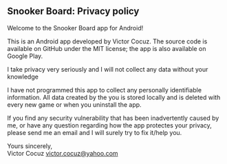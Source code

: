## Snooker Board: Privacy policy

Welcome to the Snooker Board app for Android!

This is an Android app developed by Victor Cocuz. The source code is available on GitHub under the MIT license; the app is also available on Google Play.

I take privacy very seriously and I will not collect any data without your knowledge

I have not programmed this app to collect any personally identifiable information. All data created by the you is stored locally and is deleted with every new game or when you uninstall the app.

If you find any security vulnerability that has been inadvertently caused by me, or have any question regarding how the app protectes your privacy, please send me an email and I will surely try to fix it/help you.

Yours sincerely,  
Victor Cocuz
victor.cocuz@yahoo.com
